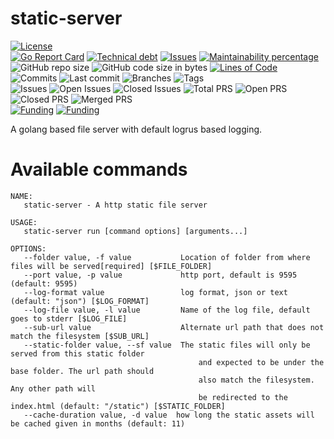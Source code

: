 # static-server

[![License](https://img.shields.io/badge/License-BSD%202--Clause-blue.svg)](LICENSE)  
[![Go Report Card](https://goreportcard.com/badge/github.com/dictyBase/static-server)](https://goreportcard.com/report/github.com/dictyBase/static-server)
[![Technical debt](https://badgen.net/codeclimate/tech-debt/dictyBase/static-server)](https://codeclimate.com/github/dictyBase/static-server/trends/technical_debt)
[![Issues](https://badgen.net/codeclimate/issues/dictyBase/static-server)](https://codeclimate.com/github/dictyBase/static-server/issues)
[![Maintainability percentage](https://badgen.net/codeclimate/maintainability-percentage/dictyBase/static-server)](https://codeclimate.com/github/dictyBase/static-server)  
![GitHub repo size](https://img.shields.io/github/repo-size/dictyBase/static-server?style=plastic)
![GitHub code size in bytes](https://img.shields.io/github/languages/code-size/dictyBase/static-server?style=plastic)
[![Lines of Code](https://badgen.net/codeclimate/loc/dictyBase/static-server)](https://codeclimate.com/github/dictyBase/static-server/code)  
![Commits](https://badgen.net/github/commits/dictyBase/static-server/develop)
![Last commit](https://badgen.net/github/last-commit/dictyBase/static-server/develop)
![Branches](https://badgen.net/github/branches/dictyBase/static-server)
![Tags](https://badgen.net/github/tags/dictyBase/static-server)  
![Issues](https://badgen.net/github/issues/dictyBase/static-server)
![Open Issues](https://badgen.net/github/open-issues/dictyBase/static-server)
![Closed Issues](https://badgen.net/github/closed-issues/dictyBase/static-server)
![Total PRS](https://badgen.net/github/prs/dictyBase/static-server)
![Open PRS](https://badgen.net/github/open-prs/dictyBase/static-server)
![Closed PRS](https://badgen.net/github/closed-prs/dictyBase/static-server)
![Merged PRS](https://badgen.net/github/merged-prs/dictyBase/static-server)  
[![Funding](https://badgen.net/badge/NIGMS/Rex%20L%20Chisholm,dictyBase/yellow?list=|)](https://projectreporter.nih.gov/project_info_description.cfm?aid=9476993)
[![Funding](https://badgen.net/badge/NIGMS/Rex%20L%20Chisholm,DSC/yellow?list=|)](https://projectreporter.nih.gov/project_info_description.cfm?aid=9438930)

A golang based file server with default logrus based logging.

# Available commands

```
NAME:
   static-server - A http static file server

USAGE:
   static-server run [command options] [arguments...]

OPTIONS:
   --folder value, -f value           Location of folder from where files will be served[required] [$FILE_FOLDER]
   --port value, -p value             http port, default is 9595 (default: 9595)
   --log-format value                 log format, json or text (default: "json") [$LOG_FORMAT]
   --log-file value, -l value         Name of the log file, default goes to stderr [$LOG_FILE]
   --sub-url value                    Alternate url path that does not match the filesystem [$SUB_URL]
   --static-folder value, --sf value  The static files will only be served from this static folder
                                          and expected to be under the base folder. The url path should
                                          also match the filesystem. Any other path will
                                          be redirected to the index.html (default: "/static") [$STATIC_FOLDER]   
   --cache-duration value, -d value  how long the static assets will be cached given in months (default: 11)
   
```

